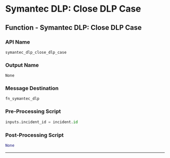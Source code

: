 <!--
    DO NOT MANUALLY EDIT THIS FILE
    THIS FILE IS AUTOMATICALLY GENERATED WITH resilient-sdk codegen
    Generated with resilient-sdk v51.0.2.0.974
-->

# Symantec DLP: Close DLP Case

## Function - Symantec DLP: Close DLP Case

### API Name
`symantec_dlp_close_dlp_case`

### Output Name
`None`

### Message Destination
`fn_symantec_dlp`

### Pre-Processing Script
```python
inputs.incident_id = incident.id
```

### Post-Processing Script
```python
None
```

---

